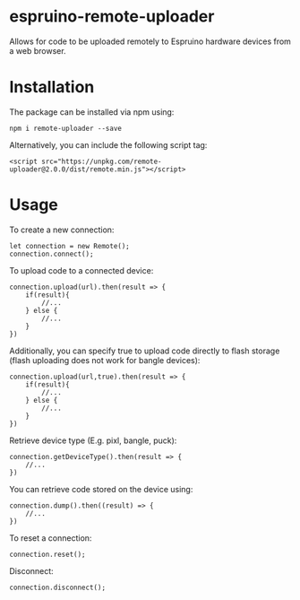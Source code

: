 # espruino-remote-uploader

Allows for code to be uploaded remotely to Espruino hardware devices from a web browser.

# Installation

The package can be installed via npm using:

`npm i remote-uploader --save`

Alternatively, you can include the following script tag:

`<script src="https://unpkg.com/remote-uploader@2.0.0/dist/remote.min.js"></script>`

# Usage

To create a new connection:

```
let connection = new Remote();
connection.connect();
```

To upload code to a connected device:

```
connection.upload(url).then(result => {
    if(result){
        //...
    } else {
        //...
    }
})
```

Additionally, you can specify true to upload code directly to flash storage (flash uploading does not work for bangle devices):
```
connection.upload(url,true).then(result => {
    if(result){
        //...
    } else {
        //...
    }
})
```

Retrieve device type (E.g. pixl, bangle, puck):
```
connection.getDeviceType().then(result => {
    //...
})
```
You can retrieve code stored on the device using:
```
connection.dump().then((result) => {
    //...
})
```

To reset a connection:

```
connection.reset();
```

Disconnect:

```
connection.disconnect();
```

